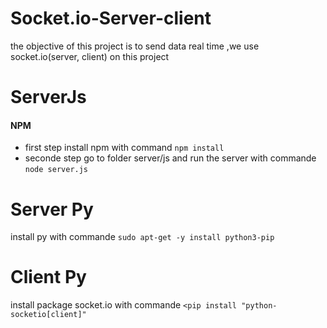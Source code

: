 # Socket.io-Server-client
the objective of this project is to send data real time ,we use socket.io(server, client) on this project

# ServerJs
#### NPM
 * first step install npm with command `npm install` 
 * seconde step go to folder server/js and  run the server with commande `node server.js` 

# Server Py
install py with commande `sudo apt-get -y install python3-pip` 

# Client Py 
install package socket.io with commande `<pip install "python-socketio[client]"` 
  

